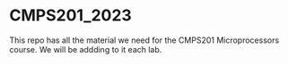 # CMPS201_2023
This repo has all the material we need for the CMPS201 Microprocessors course. We will be addding to it each lab.
